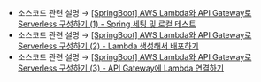 * 소스코드 관련 설명 → <a href='https://jforj.tistory.com/328'>[SpringBoot] AWS Lambda와 API Gateway로 Serverless 구성하기 (1) - Spring 세팅 및 로컬 테스트</a>
* 소스코드 관련 설명 → <a href='https://jforj.tistory.com/329'>[SpringBoot] AWS Lambda와 API Gateway로 Serverless 구성하기 (2) - Lambda 생성해서 배포하기</a>
* 소스코드 관련 설명 → <a href='https://jforj.tistory.com/330'>[SpringBoot] AWS Lambda와 API Gateway로 Serverless 구성하기 (3) - API Gateway에 Lambda 연결하기</a>